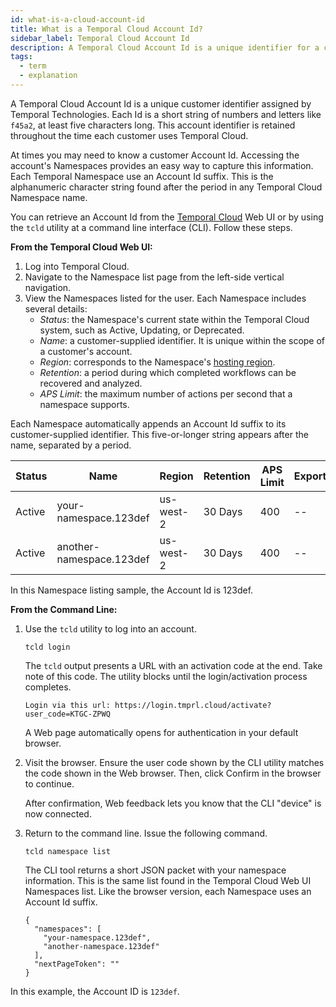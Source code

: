 ```yaml
---
id: what-is-a-cloud-account-id
title: What is a Temporal Cloud Account Id?
sidebar_label: Temporal Cloud Account Id
description: A Temporal Cloud Account Id is a unique identifier for a customer.
tags:
  - term
  - explanation
---
```


A Temporal Cloud Account Id is a unique customer identifier assigned by Temporal Technologies.
Each Id is a short string of numbers and letters like `f45a2`, at least five characters long.
This account identifier is retained throughout the time each customer uses Temporal Cloud.

At times you may need to know a customer Account Id.
Accessing the account's Namespaces provides an easy way to capture this information.
Each Temporal Namespace use an Account Id suffix.
This is the alphanumeric character string found after the period in any Temporal Cloud Namespace name.

You can retrieve an Account Id from the [Temporal Cloud](https://cloud.temporal.io) Web UI or by using the `tcld` utility at a command line interface (CLI).
Follow these steps.

**From the Temporal Cloud Web UI:**

1. Log into Temporal Cloud.
2. Navigate to the Namespace list page from the left-side vertical navigation.
3. View the Namespaces listed for the user. Each Namespace includes several details:
   - _Status_:
     the Namespace's current state within the Temporal Cloud system, such as Active, Updating, or Deprecated.
   - _Name_:
     a customer-supplied identifier.
     It is unique within the scope of a customer's account.
   - _Region_:
     corresponds to the Namespace's [hosting region](/cloud/service-availability#regions).
   - _Retention_:
     a period during which completed workflows can be recovered and analyzed.
   - _APS Limit_:
     the maximum number of actions per second that a namespace supports.

Each Namespace automatically appends an Account Id suffix to its customer-supplied identifier.
This five-or-longer string appears after the name, separated by a period.

| Status | Name                     | Region    | Retention | APS Limit | Export |
| ------ | ------------------------ | --------- | --------- | --------- | ------ |
| Active | your-namespace.123def    | us-west-2 | 30 Days   | 400       | --     |
| Active | another-namespace.123def | us-west-2 | 30 Days   | 400       | --     |

In this Namespace listing sample, the Account Id is 123def.

**From the Command Line:**

1. Use the `tcld` utility to log into an account.

   ```
   tcld login
   ```

   The `tcld` output presents a URL with an activation code at the end. Take note of this code. The utility blocks until the login/activation process completes.

   ```
   Login via this url: https://login.tmprl.cloud/activate?user_code=KTGC-ZPWQ
   ```

   A Web page automatically opens for authentication in your default browser.

2. Visit the browser. Ensure the user code shown by the CLI utility matches the code shown in the Web browser.
   Then, click Confirm in the browser to continue.

   After confirmation, Web feedback lets you know that the CLI "device" is now connected.

3. Return to the command line.
   Issue the following command.

   ```
   tcld namespace list
   ```

   The CLI tool returns a short JSON packet with your namespace information.
   This is the same list found in the Temporal Cloud Web UI Namespaces list.
   Like the browser version, each Namespace uses an Account Id suffix.

   ```
   {
     "namespaces": [
       "your-namespace.123def",
       "another-namespace.123def"
     ],
     "nextPageToken": ""
   }
   ```

In this example, the Account ID is `123def`.
